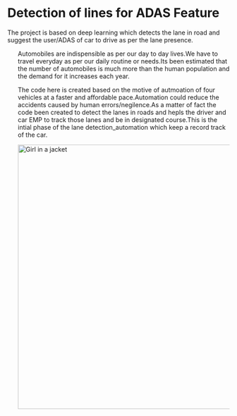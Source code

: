 # Detection of lines for ADAS Feature
The project is based on deep learning which detects the lane in road and suggest the user/ADAS of car to drive  as per the lane presence.

<ul>Automobiles are indispensible as per our day to day lives.We have to travel everyday  as per our daily routine or needs.Its been estimated that the number of automobiles is much more than the human population and the demand for it increases each year.</ul>

<ul>The code here is created based on the motive of autmoation of four vehicles at a faster and affordable pace.Automation could reduce the accidents caused by human errors/negilence.As a matter of fact the code been created to detect the lanes in roads and hepls the driver and car EMP to track those lanes and be in designated course.This is the intial phase of the lane detection_automation which keep a  record track of the car. </ul>

<ul>
<img src="" alt="Girl in a jacket" width="500" height="600">
</ul>
